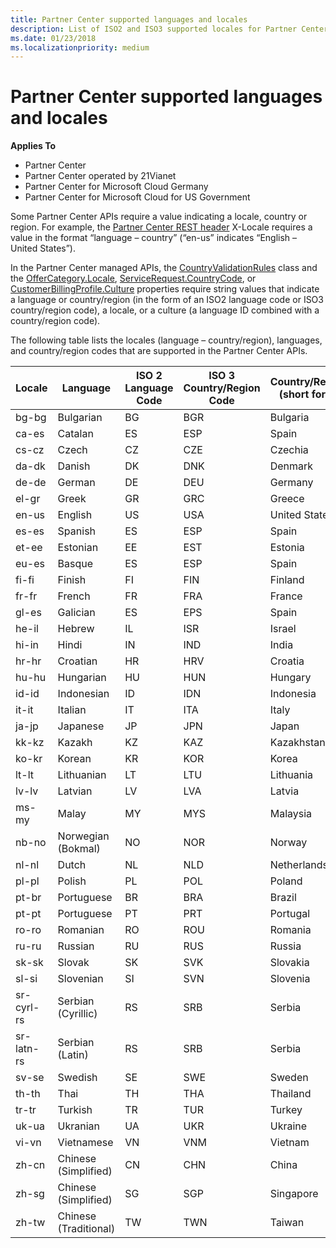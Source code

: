```yaml
---
title: Partner Center supported languages and locales
description: List of ISO2 and ISO3 supported locales for Partner Center. 
ms.date: 01/23/2018
ms.localizationpriority: medium
---
```


# Partner Center supported languages and locales


**Applies To**

-   Partner Center
-   Partner Center operated by 21Vianet
-   Partner Center for Microsoft Cloud Germany
-   Partner Center for Microsoft Cloud for US Government

Some Partner Center APIs require a value indicating a locale, country or region. For example, the [Partner Center REST header](headers.md) X-Locale requires a value in the format “language – country” (“en-us” indicates “English – United States”).

In the Partner Center managed APIs, the [CountryValidationRules](https://docs.microsoft.com/dotnet/api/microsoft.store.partnercenter.models.countryvalidationrules.countryvalidationrules) class and the [OfferCategory.Locale](https://docs.microsoft.com/dotnet/api/microsoft.store.partnercenter.models.offers.offercategory.locale), [ServiceRequest.CountryCode](https://docs.microsoft.com/dotnet/api/microsoft.store.partnercenter.models.servicerequests.servicerequest.countrycode), or [CustomerBillingProfile.Culture](https://docs.microsoft.com/dotnet/api/microsoft.store.partnercenter.models.customers.customerbillingprofile.culture) properties require string values that indicate a language or country/region (in the form of an ISO2 language code or ISO3 country/region code), a locale, or a culture (a language ID combined with a country/region code).

The following table lists the locales (language – country/region), languages, and country/region codes that are supported in the Partner Center APIs. 

| Locale     | Language                | ISO 2 Language Code | ISO 3 Country/Region Code | Country/Region (short form) |
|------------|-------------------------|---------------------|---------------------------|-----------------------------|
| bg-bg	     | Bulgarian	           | BG                  | BGR                       | Bulgaria                    |
| ca-es	     | Catalan                 | ES                  | ESP                       | Spain                       |
| cs-cz	     | Czech                   | CZ                  | CZE                       | Czechia                     |
| da-dk	     | Danish                  | DK                  | DNK                       | Denmark                     |
| de-de	     | German                  | DE                  | DEU                       | Germany                     |
| el-gr	     | Greek                   | GR                  | GRC                       | Greece                      |
| en-us	     | English                 | US                  | USA                       | United States               |
| es-es	     | Spanish                 | ES                  | ESP                       | Spain                       |
| et-ee	     | Estonian                | EE                  | EST                       | Estonia                     |
| eu-es	     | Basque                  | ES                  | ESP                       | Spain                       |
| fi-fi	     | Finish                  | FI                  | FIN                       | Finland                     |
| fr-fr      | French                  | FR                  | FRA                       | France                      |
| gl-es	     | Galician                | ES                  | EPS                       | Spain                       |
| he-il	     | Hebrew                  | IL                  | ISR                       | Israel                      |
| hi-in	     | Hindi                   | IN                  | IND                       | India                       |
| hr-hr	     | Croatian                | HR                  | HRV                       | Croatia                     |
| hu-hu	     | Hungarian               | HU                  | HUN                       | Hungary                     |
| id-id	     | Indonesian              | ID                  | IDN                       | Indonesia                   |
| it-it	     | Italian                 | IT                  | ITA                       | Italy                       |
| ja-jp	     | Japanese                | JP                  | JPN                       | Japan                       |
| kk-kz	     | Kazakh                  | KZ                  | KAZ                       | Kazakhstan                  |
| ko-kr	     | Korean                  | KR                  | KOR                       | Korea                       |
| lt-lt	     | Lithuanian              | LT                  | LTU                       | Lithuania                   |
| lv-lv	     | Latvian                 | LV                  | LVA                       | Latvia                      |
| ms-my	     | Malay                   | MY                  | MYS                       | Malaysia                    |
| nb-no	     | Norwegian (Bokmal)      | NO                  | NOR                       | Norway                      |
| nl-nl	     | Dutch                   | NL                  | NLD                       | Netherlands                 |
| pl-pl	     | Polish                  | PL                  | POL                       | Poland                      |
| pt-br	     | Portuguese              | BR                  | BRA                       | Brazil                      |
| pt-pt	     | Portuguese              | PT                  | PRT                       | Portugal                    |
| ro-ro	     | Romanian                | RO                  | ROU                       | Romania                     |
| ru-ru	     | Russian                 | RU                  | RUS                       | Russia                      |
| sk-sk	     | Slovak                  | SK                  | SVK                       | Slovakia                    |
| sl-si	     | Slovenian               | SI                  | SVN                       | Slovenia                    |
| sr-cyrl-rs | Serbian (Cyrillic)      | RS                  | SRB                       | Serbia                      |
| sr-latn-rs | Serbian (Latin)         | RS                  | SRB                       | Serbia                      |
| sv-se	     | Swedish                 | SE                  | SWE                       | Sweden                      |
| th-th	     | Thai                    | TH                  | THA                       | Thailand                    |
| tr-tr	     | Turkish                 | TR                  | TUR                       | Turkey                      |
| uk-ua	     | Ukranian                | UA                  | UKR                       | Ukraine                     |
| vi-vn	     | Vietnamese              | VN                  | VNM                       | Vietnam                     |
| zh-cn	     | Chinese (Simplified)    | CN                  | CHN                       | China                       |
| zh-sg	     | Chinese (Simplified)    | SG                  | SGP                       | Singapore                   |
| zh-tw	     | Chinese (Traditional)   | TW                  | TWN                       | Taiwan                      |
 

